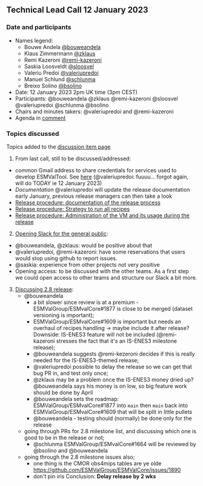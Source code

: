 ## Technical Lead Call 12 January 2023

### Date and participants

- Names legend:
  - Bouwe Andela [@bouweandela](https://github.com/bouweandela)
  - Klaus Zimmermann [@zklaus](https://github.com/zklaus)
  - Remi Kazeroni [@remi-kazeroni](https://github.com/remi-kazeroni)
  - Saskia Loosveldt [@sloosvel](https://github.com/sloosvel)
  - Valeriu Predoi [@valeriupredoi](https://github.com/valeriupredoi)
  - Manuel Schlund [@schlunma](https://github.com/schlunma)
  - Breixo Solino [@bsolino](https://github.com/bsolino)
- Date: 12 January 2023 2pm UK time (3pm CEST)
- Participants: @bouweandela @zklaus @remi-kazeroni @sloosvel @valeriupredoi @schlunma @bsolino
- Chairs and minutes takers: @valeriupredoi and @remi-kazeroni
- Agenda in [comment](https://github.com/ESMValGroup/Community/discussions/68#discussioncomment-4667572)

### Topics discussed

Topics added to the [discussion item page](https://github.com/ESMValGroup/Community/discussions/68)

1. From last call, still to be discussed/addressed:

  - common Gmail address to share credentials for services used to develop ESMValTool. See [here](https://github.com/ESMValGroup/Community/discussions/62#discussioncomment-4119360) (@valeriupredoi: fuuuu... forgot again, will do TODAY ie 12 January 2023)
  - *Documentation* @valeriupredoi will update the release documentation early January, previous release managers can then take a look
  - [Release procedure: documentation of the release process](https://github.com/ESMValGroup/Community/discussions/62#discussioncomment-4390307)
  - [Release procedure: Strategy to run all recipes](https://github.com/ESMValGroup/Community/discussions/62#discussioncomment-4119346)
  - [Release procedure: Administration of the VM and its usage during the release](https://github.com/ESMValGroup/Community/discussions/62#discussioncomment-4148563)

2. [Opening Slack for the general public](https://github.com/ESMValGroup/Community/discussions/68#discussioncomment-4399940):
  - @bouweandela, @zklaus: would be positive about that
  - @valeriupredoi, @remi-kazeroni: have some reservations that users would stop using github to report issues.
  - @saskia: experience from other projects not very positive
  - Opening access: to be discussed with the other teams. As a first step we could open access to other teams and structure our Slack a bit more.

3. [Discussing 2.8 release](https://github.com/ESMValGroup/Community/discussions/68#discussioncomment-4668496):
   - @bouweandela
     - a bit slower since review is at a premium - ESMValGroup/ESMvalCore#1877 is close to be merged (dataset versioning is important);
     - ESMValGroup/ESMvalCore#1609 is important but needs an overhaul of recipes handling -> maybe include it after release? Downside: IS-ENES3 feature will not be included (@remi-kazeroni stresses the fact that it's an IS-ENES3 milestone release);
     - @bouweandela suggests @remi-kezeroni decides if this is really needed for the IS-ENES3-themed release;
     - @valeriupredoi possible to delay the release so we can get that bug PR in, and test only once;
     - @zklaus may be a problem once the IS-ENES3 money dried up? @bouweandela says his money is on low, so big feature work should be done by April
     - @bouweandela sets the roadmap: ESMValGroup/ESMvalCore#1877 into `main` then `main` back into ESMValGroup/ESMvalCore#1609 that will be split in little pullets
     - @bouweandela - testing should (normally) be done only for the release
   - going through PRs for 2.8 milestone list, and discussing which one is good to be in the release or not;
     - @schlunma ESMValGroup/ESMvalCore#1664 will be reviewed by @bsolino and @bouweandela 
   - going through the 2.8 milestone issues also;
     - one thing is the CMOR obs4mips tables are ye olde https://github.com/ESMValGroup/ESMValCore/issues/1890
     - don't pin iris
  Conclusion: **Delay release by 2 wks**
